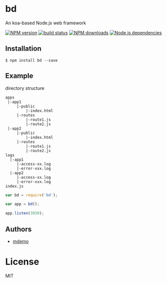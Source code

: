 # bd
An koa-based Node.js web framework

[![NPM version][npm-image]][npm-url]
[![build status][travis-image]][travis-url]
[![NPM downloads][downloads-image]][npm-url]
[![Node.js dependencies][david-image]][david-url]


## Installation

```
$ npm install bd --save
```

## Example

directory structure

```text
apps
 |-app1
     |-public
         |-index.html
     |-routes
         |-route1.js
         |-route2.js
 |-app2
     |-public
         |-index.html
     |-routes
         |-route1.js
         |-route2.js
logs
  |-app1
     |-access-xx.log
     |-error-xxx.log
  |-app2
     |-access-xx.log
     |-error-xxx.log         
index.js        
```

```javascript
var bd = require('bd');

var app = bd();

app.listen(3030);

```


## Authors

  - [mdemo](https://github.com/demohi)

# License

  MIT
  
[npm-image]: https://img.shields.io/npm/v/bd.svg?style=flat-square
[npm-url]: https://npmjs.org/package/bd
[travis-image]: https://img.shields.io/travis/demohi/bd/master.svg?style=flat-square
[travis-url]: https://travis-ci.org/demohi/bd
[downloads-image]: https://img.shields.io/npm/dm/bd.svg?style=flat-square
[david-image]: https://img.shields.io/david/demohi/bd.svg?style=flat-square
[david-url]: https://david-dm.org/demohi/bd

